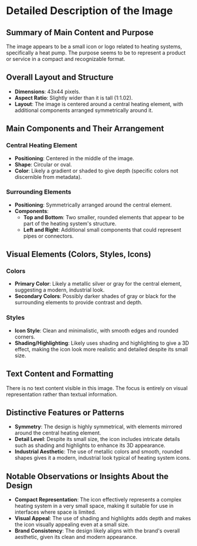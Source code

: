 # Detailed Description of the Image

## Summary of Main Content and Purpose
The image appears to be a small icon or logo related to heating systems, specifically a heat pump. The purpose seems to be to represent a product or service in a compact and recognizable format.

## Overall Layout and Structure
- **Dimensions**: 43x44 pixels.
- **Aspect Ratio**: Slightly wider than it is tall (1:1.02).
- **Layout**: The image is centered around a central heating element, with additional components arranged symmetrically around it.

## Main Components and Their Arrangement

### Central Heating Element
- **Positioning**: Centered in the middle of the image.
- **Shape**: Circular or oval.
- **Color**: Likely a gradient or shaded to give depth (specific colors not discernible from metadata).

### Surrounding Elements
- **Positioning**: Symmetrically arranged around the central element.
- **Components**:
  - **Top and Bottom**: Two smaller, rounded elements that appear to be part of the heating system's structure.
  - **Left and Right**: Additional small components that could represent pipes or connectors.

## Visual Elements (Colors, Styles, Icons)

### Colors
- **Primary Color**: Likely a metallic silver or gray for the central element, suggesting a modern, industrial look.
- **Secondary Colors**: Possibly darker shades of gray or black for the surrounding elements to provide contrast and depth.

### Styles
- **Icon Style**: Clean and minimalistic, with smooth edges and rounded corners.
- **Shading/Highlighting**: Likely uses shading and highlighting to give a 3D effect, making the icon look more realistic and detailed despite its small size.

## Text Content and Formatting

There is no text content visible in this image. The focus is entirely on visual representation rather than textual information.

## Distinctive Features or Patterns
- **Symmetry**: The design is highly symmetrical, with elements mirrored around the central heating element.
- **Detail Level**: Despite its small size, the icon includes intricate details such as shading and highlights to enhance its 3D appearance.
- **Industrial Aesthetic**: The use of metallic colors and smooth, rounded shapes gives it a modern, industrial look typical of heating system icons.

## Notable Observations or Insights About the Design
- **Compact Representation**: The icon effectively represents a complex heating system in a very small space, making it suitable for use in interfaces where space is limited.
- **Visual Appeal**: The use of shading and highlights adds depth and makes the icon visually appealing even at a small size.
- **Brand Consistency**: The design likely aligns with the brand's overall aesthetic, given its clean and modern appearance.